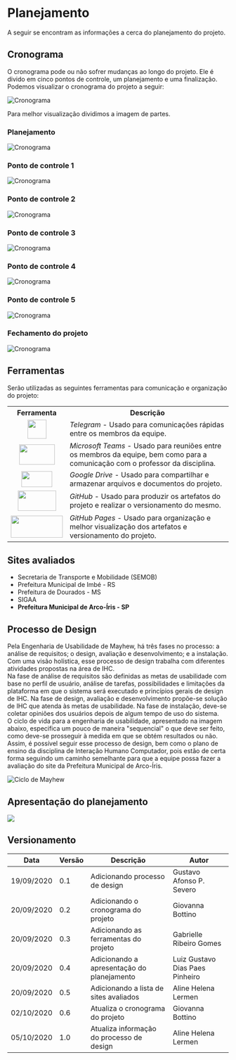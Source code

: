 # Planejamento

A seguir se encontram as informações a cerca do planejamento do projeto.

## Cronograma 

O cronograma pode ou não sofrer mudanças ao longo do projeto. Ele é divido em cinco pontos de controle, um planejamento e uma finalização. Podemos visualizar o cronograma do projeto a seguir: 

![Cronograma](/img/cronograma/cronograma.png)


Para melhor visualização dividimos a imagem de partes. 

### Planejamento

![Cronograma](/img/cronograma/cronograma_0.png)


### Ponto de controle 1


![Cronograma](/img/cronograma/cronograma_1.png)


### Ponto de controle 2


![Cronograma](/img/cronograma/cronograma_2.png)


### Ponto de controle 3


![Cronograma](/img/cronograma/cronograma_3.png)


### Ponto de controle 4


![Cronograma](/img/cronograma/cronograma_4.png)


### Ponto de controle 5


![Cronograma](/img/cronograma/cronograma_5.png)


### Fechamento do projeto


![Cronograma](/img/cronograma/cronograma_6.png)


## Ferramentas
Serão utilizadas as seguintes ferramentas para comunicação e organização do projeto:

<table>
  <tr>
    <th>Ferramenta</th>
    <th>Descrição</th>
  </tr>
  <tr>
    <td align="center"><img src="https://i.imgur.com/MbZSwsa.png" width="43" height="43"</td> 
    <td><i>Telegram</i> - Usado para comunicações rápidas entre os membros da equipe.</td>
  </tr>
  <tr>
    <td align="center"><img src="https://i.imgur.com/N1ffmbM.jpg" width="81" height="46"</td>
    <td><i>Microsoft Teams</i> - Usado para reuniões entre os membros da equipe, bem como para a comunicação com o professor da disciplina.</td>
  </tr>
  <tr>
    <td align="center"><img src="https://i.imgur.com/uuumMYH.png" width="70" height="36"</td>
    <td><i>Google Drive</i> - Usado para compartilhar e armazenar arquivos e documentos do projeto.</td>
  </tr>
  <tr>
    <td align="center"><img src="https://i.imgur.com/Ft3ePbi.png" width="87" height="46"</td>
    <td><i>GitHub</i> - Usado para produzir os artefatos do projeto e realizar o versionamento do mesmo.</td>
  </tr>
  <tr>
    <td align="center"><img src="https://res.cloudinary.com/practicaldev/image/fetch/s--cauE2BSf--/c_imagga_scale,f_auto,fl_progressive,h_420,q_auto,w_1000/https://dev-to-uploads.s3.amazonaws.com/i/2ogssyknk854ny56ei6e.jpeg" width="118" height="50"</td>
    <td><i>GitHub Pages</i> - Usado para organização e melhor visualização dos artefatos e versionamento do projeto.</td>
  </tr>
</table>

## Sites avaliados
- Secretaria de Transporte e Mobilidade (SEMOB)
- Prefeitura Municipal de Imbé - RS
- Prefeitura de Dourados - MS
- SIGAA
- **Prefeitura Municipal de Arco-Íris - SP** 


## Processo de Design

Pela Engenharia de Usabilidade de Mayhew, há três fases no processo: a análise de requisitos; o design, avaliação e desenvolvimento; e a instalação. Com uma visão holística, esse processo de design trabalha com diferentes atividades propostas na área de IHC.  
Na fase de análise de requisitos são definidas as metas de usabilidade com base no perfil de usuário, análise de tarefas, possibilidades e limitações da plataforma em que o sistema será executado e princípios gerais de design de IHC. Na fase de design, avaliação e desenvolvimento propõe-se solução de IHC que atenda às metas de usabilidade. Na fase de instalação, deve-se coletar opiniões dos usuários depois de algum tempo de uso do sistema.  
O ciclo de vida para a engenharia de usabilidade, apresentado na imagem abaixo, especifica um pouco de maneira "sequencial" o que deve ser feito, como deve-se prosseguir à medida em que se obtém resultados ou não.
Assim, é possível seguir esse processo de design, bem como o plano de ensino da disciplina de Interação Humano Computador, pois estão de certa forma seguindo um caminho semelhante para que a equipe possa fazer a avaliação do site da Prefeitura Municipal de Arco-Íris.

![Ciclo de Mayhew](/img/Mayhew.png)

## Apresentação do planejamento

[![](http://img.youtube.com/vi/1zWxaRFrJEc/0.jpg)](http://www.youtube.com/watch?v=1zWxaRFrJEc "Apresentação do planejamento ")

## Versionamento

| Data | Versão | Descrição | Autor |
|------|------|------|------|
|19/09/2020|0.1|Adicionando processo de design|Gustavo Afonso P. Severo|
|20/09/2020|0.2|Adicionando o cronograma do projeto|Giovanna Bottino|
|20/09/2020|0.3|Adicionando as ferramentas do projeto|Gabrielle Ribeiro Gomes|
|20/09/2020|0.4|Adicionando a apresentação do planejamento|Luiz Gustavo Dias Paes Pinheiro|
|20/09/2020|0.5|Adicionando a lista de sites avaliados|Aline Helena Lermen|
|02/10/2020|0.6|Atualiza o cronograma do projeto|Giovanna Bottino|
|05/10/2020|1.0|Atualiza informação do processo de design|Aline Helena Lermen|

